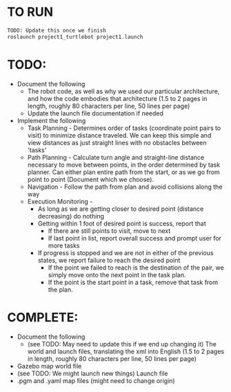 # TO RUN
```bash
TODO: Update this once we finish
roslaunch project1_turtlebot project1.launch
```

# TODO:
- Document the following
    - The robot code, as well as why we used our particular architecture, and how the code embodies that architecture (1.5 to 2 pages in length, roughly 80 characters per line, 50 lines per page)
    - Update the launch file documentation if needed
- Implement the following
    - Task Planning - Determines order of tasks (coordinate point pairs to visit) to minimize distance traveled. We can keep this simple and view distances as just straight lines with no obstacles between 'tasks'
    - Path Planning - Calculate turn angle and straight-line distance necessary to move between points, in the order determined by task planner. Can either plan entire path from the start, or as we go from point to point (Document which we choose).
    - Navigation - Follow the path from plan and avoid collisions along the way
    - Execution Monitoring -
        - As long as we are getting closer to desired point (distance decreasing) do nothing
        - Getting within 1 foot of desired point is success, report that
            - If there are still points to visit, move to next
            - If last point in list, report overall success and prompt user for more tasks
        - If progress is stopped and we are not in either of the previous states, we report failure to reach the desired point
            - If the point we failed to reach is the destination of the pair, we simply move onto the next point in the task plan.
            - If the point is the start point in a task, remove that task from the plan.

# COMPLETE:
- Document the following
    - (see TODO: May need to update this if we end up changing it) The world and launch files, translating the xml into English (1.5 to 2 pages in length, roughly 80 characters per line, 50 lines per page)
- Gazebo map world file
- (see TODO: We might launch new things) Launch file
- .pgm and .yaml map files (might need to change origin)
